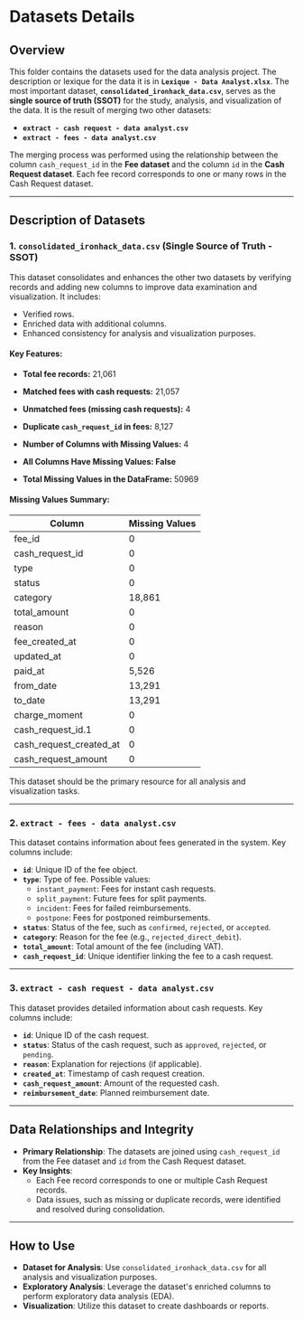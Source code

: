 # Datasets Details

## Overview

This folder contains the datasets used for the data analysis project. The description or lexique for the data it is in **`Lexique - Data Analyst.xlsx`**. The most important dataset, **`consolidated_ironhack_data.csv`**, serves as the **single source of truth (SSOT)** for the study, analysis, and visualization of the data. It is the result of merging two other datasets:

- **`extract - cash request - data analyst.csv`**
- **`extract - fees - data analyst.csv`**

The merging process was performed using the relationship between the column `cash_request_id` in the **Fee dataset** and the column `id` in the **Cash Request dataset**. Each fee record corresponds to one or many rows in the Cash Request dataset.

---

## Description of Datasets

### 1. **`consolidated_ironhack_data.csv`** (Single Source of Truth - SSOT)

This dataset consolidates and enhances the other two datasets by verifying records and adding new columns to improve data examination and visualization. It includes:

- Verified rows.
- Enriched data with additional columns.
- Enhanced consistency for analysis and visualization purposes.

#### **Key Features**:

- **Total fee records:** 21,061
- **Matched fees with cash requests:** 21,057
- **Unmatched fees (missing cash requests):** 4
- **Duplicate `cash_request_id` in fees:** 8,127

- **Number of Columns with Missing Values:** 4
- **All Columns Have Missing Values: False**
- **Total Missing Values in the DataFrame:** 50969

#### **Missing Values Summary**:

| Column                  | Missing Values |
| ----------------------- | -------------- |
| fee_id                  | 0              |
| cash_request_id         | 0              |
| type                    | 0              |
| status                  | 0              |
| category                | 18,861         |
| total_amount            | 0              |
| reason                  | 0              |
| fee_created_at          | 0              |
| updated_at              | 0              |
| paid_at                 | 5,526          |
| from_date               | 13,291         |
| to_date                 | 13,291         |
| charge_moment           | 0              |
| cash_request_id.1       | 0              |
| cash_request_created_at | 0              |
| cash_request_amount     | 0              |

This dataset should be the primary resource for all analysis and visualization tasks.

---

### 2. **`extract - fees - data analyst.csv`**

This dataset contains information about fees generated in the system. Key columns include:

- **`id`**: Unique ID of the fee object.
- **`type`**: Type of fee. Possible values:
  - `instant_payment`: Fees for instant cash requests.
  - `split_payment`: Future fees for split payments.
  - `incident`: Fees for failed reimbursements.
  - `postpone`: Fees for postponed reimbursements.
- **`status`**: Status of the fee, such as `confirmed`, `rejected`, or `accepted`.
- **`category`**: Reason for the fee (e.g., `rejected_direct_debit`).
- **`total_amount`**: Total amount of the fee (including VAT).
- **`cash_request_id`**: Unique identifier linking the fee to a cash request.

---

### 3. **`extract - cash request - data analyst.csv`**

This dataset provides detailed information about cash requests. Key columns include:

- **`id`**: Unique ID of the cash request.
- **`status`**: Status of the cash request, such as `approved`, `rejected`, or `pending`.
- **`reason`**: Explanation for rejections (if applicable).
- **`created_at`**: Timestamp of cash request creation.
- **`cash_request_amount`**: Amount of the requested cash.
- **`reimbursement_date`**: Planned reimbursement date.

---

## Data Relationships and Integrity

- **Primary Relationship**: The datasets are joined using `cash_request_id` from the Fee dataset and `id` from the Cash Request dataset.
- **Key Insights**:
  - Each Fee record corresponds to one or multiple Cash Request records.
  - Data issues, such as missing or duplicate records, were identified and resolved during consolidation.

---

## How to Use

- **Dataset for Analysis**: Use `consolidated_ironhack_data.csv` for all analysis and visualization purposes.
- **Exploratory Analysis**: Leverage the dataset's enriched columns to perform exploratory data analysis (EDA).
- **Visualization**: Utilize this dataset to create dashboards or reports.

